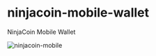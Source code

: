 # ninjacoin-mobile-wallet
NinjaCoin Mobile Wallet

![ninjacoin-mobile](https://user-images.githubusercontent.com/47786795/58545208-16c47f80-8203-11e9-8443-593547123d2d.png)
